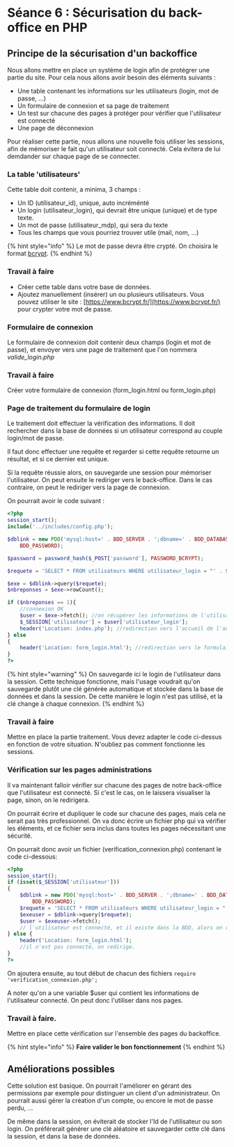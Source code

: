 # Séance 6 : Sécurisation du back-office en PHP

## Principe de la sécurisation d'un backoffice

Nous allons mettre en place un système de login afin de protégrer une partie du site. Pour cela nous allons avoir besoin des éléments suivants :

* Une table contenant les informations sur les utilisateurs \(login, mot de passe, ...\)
* Un formulaire de connexion et sa page de traitement
* Un test sur chacune des pages à protéger pour vérifier que l'utilisateur est connecté
* Une page de déconnexion

Pour réaliser cette partie, nous allons une nouvelle fois utiliser les sessions, afin de mémoriser le fait qu'un utilisateur soit connecté. Cela évitera de lui demdander sur chaque page de se connecter.

### La table 'utilisateurs'

Cette table doit contenir, a minima, 3 champs :

* Un ID \(utilisateur\_id\), unique, auto incréménté
* Un login \(utilisateur\_login\), qui devrait être unique \(unique\) et de type texte.
* Un mot de passe \(utilisateur\_mdp\), qui sera du texte
* Tous les champs que vous pourriez trouver utile \(mail, nom, ...\)

{% hint style="info" %}
Le mot de passe devra être crypté. On choisira le format [bcrypt](https://fr.wikipedia.org/wiki/Bcrypt).
{% endhint %}

### **Travail à faire**

* Créer cette table dans votre base de données.
* Ajoutez manuellement \(insérer\) un ou plusieurs utilisateurs. Vous pouvez utiliser le site : [https://www.bcrypt.fr/](https://www.bcrypt.fr/) pour crypter votre mot de passe.

### Formulaire de connexion

Le formulaire de connexion doit contenir deux champs \(login et mot de passe\), et envoyer vers une page de traitement que l'on nommera _valide\_login.php_

### **Travail à faire**

Créer votre formulaire de connexion \(form\_login.html ou form\_login.php\)

### Page de traitement du formulaire de login

Le traitement doit effectuer la vérification des informations. Il doit rechercher dans la base de données si un utilisateur correspond au couple login/mot de passe.

Il faut donc effectuer une requête et regarder si cette requête retourne un résultat, et si ce dernier est unique.

Si la requête réussie alors, on sauvegarde une session pour mémoriser l'utilisateur. On peut ensuite le rediriger vers le back-office. Dans le cas contraire, on peut le rediriger vers la page de connexion.

On pourrait avoir le code suivant :

```php
<?php
session_start();
include('../includes/config.php');

$dblink = new PDO('mysql:host=' . BDD_SERVER . ';dbname=' . BDD_DATABASE . '; charset=utf8', BDD_USER,
    BDD_PASSWORD);

$password = password_hash($_POST['password'], PASSWORD_BCRYPT);

$requete = 'SELECT * FROM utilisateurs WHERE utilisateur_login = "' . $_POST['login'].'" and utilisateur_mdp = "'.$password.'"';

$exe = $dblink->query($requete);
$nbreponses = $exe->rowCount();

if ($nbreponses == 1){
    //connexion OK
    $user = $exe->fetch(); //on récupérer les informations de l'utilisateur
    $_SESSION['utilisateur'] = $user['utilisateur_login'];
    header('Location: index.php'); //redirection vers l'accueil de l'administration
} else
{
    header('Location: form_login.html'); //redirection vers le formulaire
}
?>
```

{% hint style="warning" %}
On sauvegarde ici le login de l'utilisateur dans la session. Cette technique fonctionne, mais l'usage voudrait qu'on sauvegarde plutôt une clé générée automatique et stockée dans la base de données et dans la session. De cette manière le login n'est pas utilisé, et la clé change à chaque connexion.
{% endhint %}

### **Travail à faire**

Mettre en place la partie traitement. Vous devez adapter le code ci-dessus en fonction de votre situation. N'oubliez pas comment fonctionne les sessions.

### Vérification sur les pages administrations

Il va maintenant falloir vérifier sur chacune des pages de notre back-office que l'utilisateur est connecté. Si c'est le cas, on le laissera visualiser la page, sinon, on le redirigera.

On pourrait écrire et dupliquer le code sur chacune des pages, mais cela ne serait pas très professionnel. On va donc écrire un fichier php qui va vérifier les éléments, et ce fichier sera inclus dans toutes les pages nécessitant une sécurité.

On pourrait donc avoir un fichier \(verification\_connexion.php\) contenant le code ci-dessous:

```php
<?php
session_start();
if (isset($_SESSION['utilisateur']))
{
    $dblink = new PDO('mysql:host=' . BDD_SERVER . ';dbname=' . BDD_DATABASE . '; charset=utf8', BDD_USER,
        BDD_PASSWORD);
    $requete = 'SELECT * FROM utilisateurs WHERE utilisateur_login = "'.$_SESSION['utilisateur'].'"';
    $exeuser = $dblink->query($requete);
    $user = $exeuser->fetch();
    // l'utilisateur est connecté, et il existe dans la BDD, alors on récupérer ses informations dans une variable $user
} else {
    header('Location: form_login.html');
    //il n'est pas connecté, on redirige.
}
?>
```

On ajoutera ensuite, au tout début de chacun des fichiers `require 'verification_connexion.php';`

A noter qu'on a une variable $user qui contient les informations de l'utilisateur connecté. On peut donc l'utiliser dans nos pages.

### **Travail à faire.**

Mettre en place cette vérification sur l'ensemble des pages du backoffice.

{% hint style="info" %}
**Faire valider le bon fonctionnement**
{% endhint %}

## Améliorations possibles

Cette solution est basique. On pourrait l'améliorer en gérant des permissions par exemple pour distinguer un client d'un administrateur. On pourrait aussi gérer la création d'un compte, ou encore le mot de passe perdu, ...

De même dans la session, on éviterait de stocker l'Id de l'utilisateur ou son login. On préférerait générer une clé aléatoire et sauvegarder cette clé dans la session, et dans la base de données.

